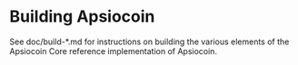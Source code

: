 Building Apsiocoin
================

See doc/build-*.md for instructions on building the various
elements of the Apsiocoin Core reference implementation of Apsiocoin.
